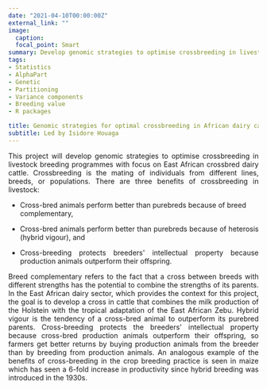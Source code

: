 ```yaml
---
date: "2021-04-10T00:00:00Z"
external_link: ""
image:
  caption: 
  focal_point: Smart
summary: Develop genomic strategies to optimise crossbreeding in livestock breeding programmes with focus on East African crossbred dairy cattle
tags:
- Statistics
- AlphaPart
- Genetic
- Partitioning
- Variance components
- Breeding value
- R packages

title: Genomic strategies for optimal crossbreeding in African dairy cattle
subtitle: Led by Isidore Houaga 
---
```


<p align="justify">
This project will develop genomic strategies to optimise crossbreeding in livestock breeding programmes with focus on East African crossbred dairy cattle. Crossbreeding is the mating of individuals from different lines, breeds, or populations. There are three benefits of crossbreeding in livestock:
</p>

* Cross-bred animals perform better than purebreds because of breed complementary,
* <p align="justify"> Cross-bred animals perform better than purebreds because of heterosis (hybrid vigour), and </p>
* <p align="justify"> Cross-breeding protects breeders' intellectual property because production animals outperform their offspring. </p>

<p align="justify">
Breed complementary refers to the fact that a cross between breeds with different strengths has the potential to combine the strengths of its parents. In the East African dairy sector, which provides the context for this project, the goal is to develop a cross in cattle that combines the milk production of the Holstein with the tropical adaptation of the East African Zebu. Hybrid vigour is the tendency of a cross-bred animal to outperform its purebred parents. Cross-breeding protects the breeders' intellectual property because cross-bred production animals outperform their offspring, so farmers get better returns by buying production animals from the breeder than by breeding from production animals. An analogous example of the benefits of cross-breeding in the crop breeding practice is seen in maize which has seen a 6-fold increase in productivity since hybrid breeding was introduced in the 1930s.
</p>